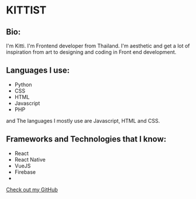 # KITTIST

## Bio:
I'm Kitti. I'm Frontend developer from Thailand. I'm aesthetic and get a lot of inspiration from art to designing and coding in Front end development. 


## Languages I use:
- Python
- CSS
- HTML
- Javascript
- PHP

and The languages I mostly use are Javascript, HTML and CSS.

## Frameworks and Technologies that I know:

- React
- React Native
- VueJS
- Firebase
- 


[Check out my GitHub](https://github.com/kittist)
